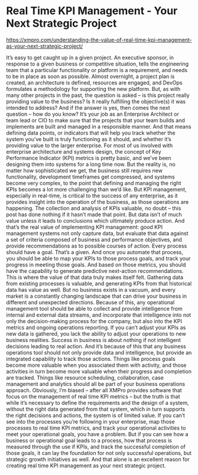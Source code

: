 # Real Time KPI Management - Your Next Strategic Project

https://xmpro.com/understanding-the-value-of-real-time-kpi-management-as-your-next-strategic-project/

It’s easy to get caught up in a given project. An executive sponsor, in response to a given business or competitive situation, tells the engineering team that a particular functionality or platform is a requirement, and needs to be in place as soon as possible. Almost overnight, a project plan is created, an architecture is defined, resources are engaged, and DevOps formulates a methodology for supporting the new platform.
But, as with many other projects in the past, the question is asked – is this project really providing value to the business? Is it really fulfilling the objective(s) it was intended to address?
And if the answer is yes, then comes the next question – how do you know?
It’s your job as an Enterprise Architect or team lead or CIO to make sure that the projects that your team builds and implements are built and managed in a responsible manner. And that means defining data points, or indicators that will help you track whether the system you’ve built is truly functioning as it should, and whether it’s providing value to the larger enterprise.
For most of us involved with enterprise architecture and systems design, the concept of Key Performance Indicator (KPI) metrics is pretty basic, and we’ve been designing them into systems for a long time now. But the reality is, no matter how sophisticated we get, the business still requires new functionality, development timeframes get compressed, and systems become very complex, to the point that defining and managing the right KPIs becomes a lot more challenging than we’d like.
But KPI management, especially in real-time, is critical to the success of any enterprise, as it provides insight into the operation of the business, as those operations are happening.
The collection and analysis of KPIs valuable, no doubt – this post has done nothing if it hasn’t made that point. But data isn’t of much value unless it leads to conclusions which ultimately produce action. And that’s the real value of implementing KPI management: good KPI management systems not only capture data, but evaluate that data against a set of criteria composed of business and performance objectives, and provide recommendations as to possible courses of action.
Every process should have a goal. That’s a given. And once you automate that process, you should be able to map your KPIs to those process goals, and track your progress in meeting those goals. And based on those metrics, you should have the capability to generate predictive next-action recommendations. This is where the value of that data truly makes itself felt.
Gathering data from existing processes is valuable, and generating KPIs from that historical data has value as well. But no business exists in a vacuum, and every market is a constantly changing landscape that can drive your business in different and unexpected directions. Because of this, any operational management tool should be able to collect and provide intelligence from internal and external data streams, and incorporate that intelligence into not only the decision-making process for the company, but also into the KPI metrics and ongoing operations reporting. If you can’t adjust your KPIs as new data is gathered, you lack the ability to adjust your operations to new business realities.
Success in business is about nothing if not intelligent decisions leading to real action. And it’s because of this that any business operations tool should not only provide data and intelligence, but provide an integrated capability to track those actions. Things like process goals become more valuable when you associated them with activity, and those activities in turn become more valuable when their progress and completion are tracked. Things like resource scheduling, collaboration, case management and analytics should all be part of your business operations approach.
Obviously, I’m biased – after all XMPro provides software that focus on the management of real time KPI metrics – but the truth is that while it’s necessary to define the requirements and the design of a system, without the right data generated from that system, which in turn supports the right decisions and actions, the system is of limited value. If you can’t see into the processes you’re following in your enterprise, map those processes to real time KPI metrics, and track your operational activities to meet your operational goals, you have a problem.
But if you can see how a business or operational goal leads to a process, how that process is measured through the use if KPIs, and track the successful completion of those goals, it can lay the foundation for not only successful operations, but strategic growth initiatives as well. And that alone is an excellent reason for creating real time KPI management as your next strategic project.
